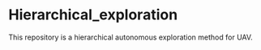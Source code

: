 # Hierarchical_exploration
This repository is a hierarchical autonomous exploration method for UAV.
